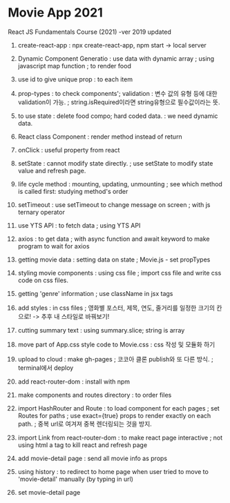# Movie App 2021

React JS Fundamentals Course (2021)
-ver 2019 updated

1. create-react-app
   : npx create-react-app, npm start -> local server

2. Dynamic Component Generatio
   : use data with dynamic array
   ; using javascript map function
   ; to render food

3. use id to give unique prop
   : to each item

4. prop-types
   : to check components'; validation
   : 변수 값의 유형 등에 대한 validation이 가능.
   ; string.isRequired이라면 string유형으로 필수값이라는 뜻.

5. to use state
   : delete food compo; hard coded data.
   : we need dynamic data.

6. React class Component
   : render method instead of return

7. onClick
   : useful property from react

8. setState
   : cannot modify state directly.
   ; use setState to modify state value and refresh page.

9. life cycle method
   : mounting, updating, unmounting
   ; see which method is called first: studying method's order

10. setTimeout
    : use setTimeout to change message on screen
    ; with js ternary operator

11. use YTS API
    : to fetch data
    ; using YTS API

12. axios
    : to get data
    ; with async function and await keyword to make program to wait for axios

13. getting movie data
    : setting data on state
    ; Movie.js - set propTypes

14. styling movie components
    : using css file
    ; import css file and write css code on css files.

15. getting 'genre' information
    ; use className in jsx tags

16. add styles
    : in css files
    ; 영화별 포스터, 제목, 연도, 줄거리를 일정한 크기의 칸으로!
    -> 추후 내 스타일로 바꿔보기!

17. cutting summary text
    : using summary.slice; string is array

18. move part of App.css style code to Movie.css
    : css 작성 및 모듈화 하기

19. upload to cloud
    : make gh-pages
    ; 코코아 클론 publish와 또 다른 방식.
    ; terminal에서 deploy

20. add react-router-dom
    : install with npm

21. make components and routes directory
    : to order files

22. import HashRouter and Route
    : to load component for each pages
    ; set Routes for paths
    ; use exact={true} props to render exactly on each path.
    ; 중복 url로 여겨져 중복 렌더링되는 것을 방지.

23. import Link from react-router-dom
    : to make react page interactive
    ; not using html a tag to kill react and refresh page

24. add movie-detail page
    : send all movie info as props

25. using history
    : to redirect to home page when user tried to move to 'movie-detail' manually (by typing in url)

26. set movie-detail page
